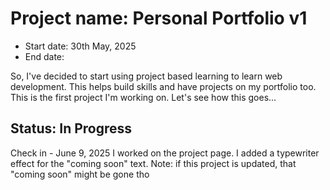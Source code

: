 # Project name: Personal Portfolio v1

- Start date: 30th May, 2025
- End date: 

So, I've decided to start using project based learning to learn web development. This helps build skills and have projects on my portfolio too. This is the first project I'm working on. Let's see how this goes...

## Status: In Progress

Check in - June 9, 2025
I worked on the project page. I added a typewriter effect for the "coming soon" text. Note: if this project is updated, that "coming soon" might be gone tho